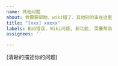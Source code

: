```yaml
---
name: 其他问题
about: 我需要帮助、wiki错了、其他别的事在这里
title: "[xxx] xxxxx"
labels: BUG错误, Wiki问题, 新功能, 需要帮助
assignees: ''

---
```


(清晰的描述你的问题)

